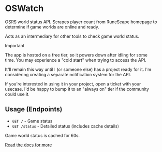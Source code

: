 # OSWatch

OSRS world status API. Scrapes player count from RuneScape homepage to determine if game worlds are online and ready.

Acts as an intermediary for other tools to check game world status.

> [!important]
> The app is hosted on a free tier, so it powers down after idling for some time. You may experience a "cold start" when trying to access the API.
> 
> It'll remain this way until I (or someone else) has a project ready for it. I'm considering creating a separate notification system for the API.
>
> If you're interested in using it in your project, open a ticket with your usecase. I'd be happy to bump it to an "always on" tier if the community could use it.

## Usage (Endpoints)
- `GET /` - Game status
- `GET /status` - Detailed status (includes cache details)

Game world status is cached for 60s.

[Read the docs for more](https://oswatch.onrender.com/docs#/)
